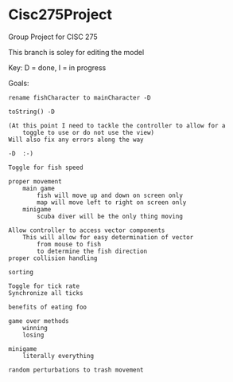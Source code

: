 # Cisc275Project
Group Project for CISC 275

This branch is soley for editing the model

Key: D = done, I = in progress

Goals:

    rename fishCharacter to mainCharacter -D
    
    toString() -D
    
    (At this point I need to tackle the controller to allow for a 
        toggle to use or do not use the view)
    Will also fix any errors along the way
    
    -D  :-)
    
    Toggle for fish speed
    
    proper movement
        main game
            fish will move up and down on screen only
            map will move left to right on screen only
        minigame
            scuba diver will be the only thing moving
    
    Allow controller to access vector components
        This will allow for easy determination of vector
            from mouse to fish
            to determine the fish direction
    proper collision handling
    
    sorting
   
    Toggle for tick rate
    Synchronize all ticks
    
    benefits of eating foo
    
    game over methods
        winning
        losing
    
    minigame
        literally everything
    
    random perturbations to trash movement
